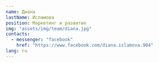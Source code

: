 ```yaml
---
name: Диана
lastName: Исламова
position: Маркетинг и развитие
img: "assets/img/team/diana.jpg"
contacts:
  - messenger: "facebook"
    href: "https://www.facebook.com/diana.islamova.904"
lang: ru
---
```

